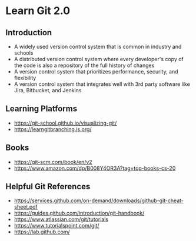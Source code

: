 # Learn Git 2.0

## Introduction
- A widely used version control system that is common in industry and schools
- A distributed version control system where every developer's copy of the code is also a repository of the full history of changes
- A version control system that prioritizes performance, security, and flexibility
- A version control system that integrates well with 3rd party software like Jira, Bitbucket, and Jenkins

## Learning Platforms
- https://git-school.github.io/visualizing-git/
- https://learngitbranching.js.org/

## Books
- https://git-scm.com/book/en/v2
- https://www.amazon.com/dp/B008Y4OR3A?tag=top-books-cs-20

## Helpful Git References
- https://services.github.com/on-demand/downloads/github-git-cheat-sheet.pdf
- https://guides.github.com/introduction/git-handbook/
- https://www.atlassian.com/git/tutorials
- https://www.tutorialspoint.com/git/
- https://lab.github.com/


